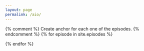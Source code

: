 ```yaml
---
layout: page 
permalink: /aio/
---
```

<script>
  window.onload = function() {
    var lesson_episodes = [
    {% for episode in site.episodes %}
    "{{ episode.url}}"{% unless forloop.last %},{% endunless %}
    {% endfor %}
    ];
    var xmlHttp = [];  /* Required since we are going to query every episode. */
    for (i=0; i < lesson_episodes.length; i++) {
      xmlHttp[i] = new XMLHttpRequest();
      xmlHttp[i].episode = lesson_episodes[i];  /* To enable use this later. */
      xmlHttp[i].onreadystatechange = function() {
      if (this.readyState == 4 && this.status == 200) {
        var article_here = document.getElementById(this.episode);
        var parser = new DOMParser();
        var htmlDoc = parser.parseFromString(this.responseText,"text/html");
        var htmlDocArticle = htmlDoc.getElementsByTagName("article")[0];
        article_here.innerHTML = htmlDocArticle.innerHTML;
        }
      }
      episode_url = "{{ relative_root_path }}" + lesson_episodes[i];
      xmlHttp[i].open("GET", episode_url);
      xmlHttp[i].send(null);
    }
  }
</script>
{% comment %}
Create anchor for each one of the episodes.
{% endcomment %}
{% for episode in site.episodes %}
<article id="{{ episode.url }}"></article>
{% endfor %}
